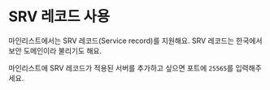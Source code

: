 # SRV 레코드 사용

마인리스트에서는 SRV 레코드(Service record)를 지원해요. SRV 레코드는 한국에서 보안 도메인이라 불리기도 해요.

마인리스트에 SRV 레코드가 적용된 서버를 추가하고 싶으면 포트에 `25565`를 입력해주세요.
